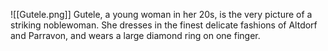 ![[Gutele.png]]
Gutele, a young woman in her 20s, is the very picture of a striking noblewoman. She dresses in the finest delicate fashions of Altdorf and Parravon, and wears a large diamond ring on one finger.